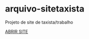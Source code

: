 # arquivo-sitetaxista
 Projeto de site de taxista/trabalho

 <a href="https://leonardobruchez.github.io/arquivo-sitetaxista/p%C3%A1gina1.html"> ABRIR SITE
